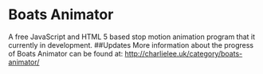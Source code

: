 # Boats Animator
A free JavaScript and HTML 5 based stop motion animation program that it currently in development.
##Updates
More information about the progress of Boats Animator can be found at:
http://charlielee.uk/category/boats-animator/
